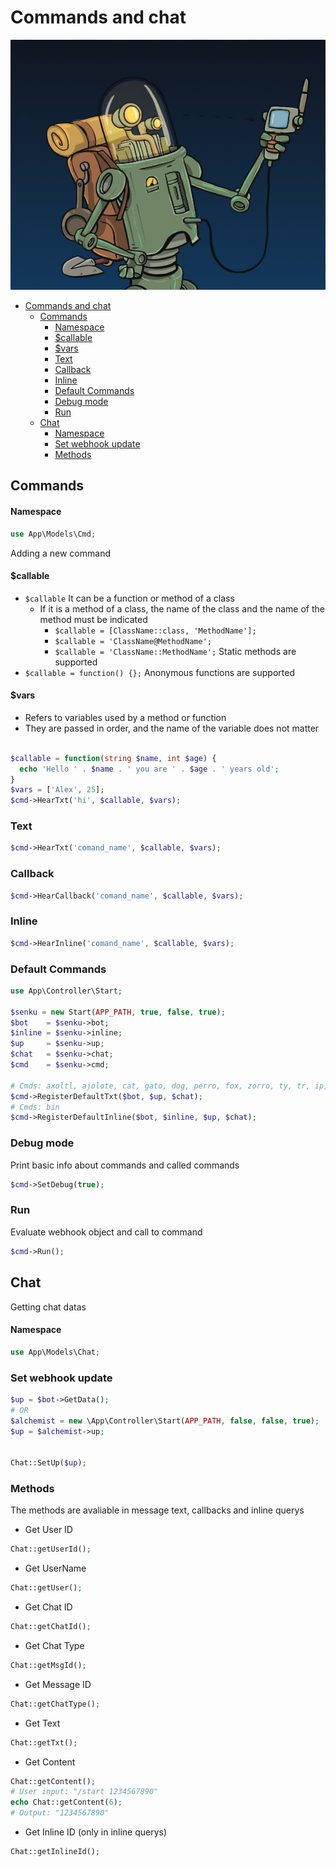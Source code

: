 # Commands and chat

![The alchemist - Ed Cardone](../images/ed-cardone-gps.jpg)

- [Commands and chat](#commands-and-chat)
  - [Commands](#commands)
      - [Namespace](#namespace)
      - [$callable](#callable)
      - [$vars](#vars)
    - [Text](#text)
    - [Callback](#callback)
    - [Inline](#inline)
    - [Default Commands](#default-commands)
    - [Debug mode](#debug-mode)
    - [Run](#run)
  - [Chat](#chat)
      - [Namespace](#namespace-1)
    - [Set webhook update](#set-webhook-update)
    - [Methods](#methods)


## Commands

#### Namespace

```php
use App\Models\Cmd;
```

Adding a new command

#### $callable

 - `$callable` It can be a function or method of a class
    - If it is a method of a class, the name of the class and the name of the method must be indicated
      - `$callable = [ClassName::class, 'MethodName'];`
      - `$callable = 'ClassName@MethodName';`
      - `$callable = 'ClassName::MethodName';` Static methods are supported
 - `$callable = function() {};` Anonymous functions are supported 

#### $vars

- Refers to variables used by a method or function
- They are passed in order, and the name of the variable does not matter

```php

$callable = function(string $name, int $age) {
  echo 'Hello ' . $name . ' you are ' . $age . ' years old';
}
$vars = ['Alex', 25];
$cmd->HearTxt('hi', $callable, $vars);

```

### Text

```php
$cmd->HearTxt('comand_name', $callable, $vars);
```

### Callback

```php
$cmd->HearCallback('comand_name', $callable, $vars);
```

### Inline

```php
$cmd->HearInline('comand_name', $callable, $vars);
```

### Default Commands

```php
use App\Controller\Start;

$senku = new Start(APP_PATH, true, false, true);
$bot    = $senku->bot;
$inline = $senku->inline;
$up     = $senku->up;
$chat   = $senku->chat;
$cmd    = $senku->cmd;

# Cmds: axoltl, ajolote, cat, gato, dog, perro, fox, zorro, ty, tr, ip, git, bin
$cmd->RegisterDefaultTxt($bot, $up, $chat);
# Cmds: bin
$cmd->RegisterDefaultInline($bot, $inline, $up, $chat);
```

### Debug mode

Print basic info about commands and called commands

```php
$cmd->SetDebug(true);
```

### Run

Evaluate webhook object and call to command

```php
$cmd->Run();
```

## Chat

Getting chat datas

#### Namespace

```php
use App\Models\Chat;
```

### Set webhook update

```php
$up = $bot->GetData();
# OR
$alchemist = new \App\Controller\Start(APP_PATH, false, false, true);
$up = $alchemist->up;


Chat::SetUp($up);
```

### Methods

The methods are avaliable in message text, callbacks and inline querys

- Get User ID

```php
Chat::getUserId();
```

- Get UserName

```php
Chat::getUser();
```

- Get Chat ID

```php
Chat::getChatId();
```

- Get Chat Type

```php
Chat::getMsgId();
```

- Get Message ID

```php
Chat::getChatType();
```

- Get Text

```php
Chat::getTxt();
```

- Get Content

```php
Chat::getContent();
# User input: "/start 1234567890"
echo Chat::getContent(6);
# Output: "1234567890"
```

- Get Inline ID (only in inline querys)

```php
Chat::getInlineId();
```
